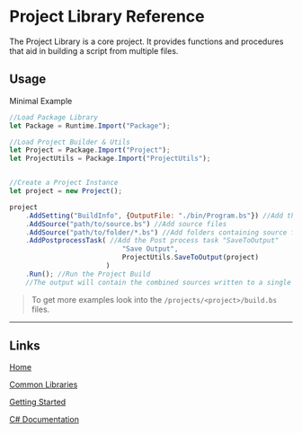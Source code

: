 # Project Library Reference

The Project Library is a core project. It provides functions and procedures that aid in building a script from multiple files.

## Usage

Minimal Example
```js
//Load Package Library
let Package = Runtime.Import("Package");

//Load Project Builder & Utils
let Project = Package.Import("Project");
let ProjectUtils = Package.Import("ProjectUtils");


//Create a Project Instance
let project = new Project();

project
	.AddSetting("BuildInfo", {OutputFile: "./bin/Program.bs"}) //Add the Build Info used to write the output
	.AddSource("path/to/source.bs") //Add source files
	.AddSource("path/to/folder/*.bs") //Add folders containing source files
	.AddPostprocessTask( //Add the Post process task "SaveToOutput"
							"Save Output", 
							ProjectUtils.SaveToOutput(project)
						)
	.Run(); //Run the Project Build
	//The output will contain the combined sources written to a single file.
```

> To get more examples look into the `/projects/<project>/build.bs` files.



___

## Links

[Home](https://bytechkr.github.io/BadScript2/)

[Common Libraries](./Readme.md)

[Getting Started](https://bytechkr.github.io/BadScript2/GettingStarted.html)

[C# Documentation](https://bytechkr.github.io/BadScript2/reference/index.html)